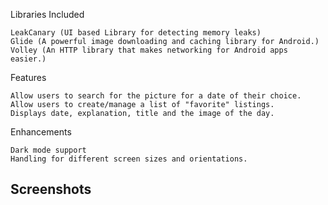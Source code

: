 Libraries Included

    LeakCanary (UI based Library for detecting memory leaks)
    Glide (A powerful image downloading and caching library for Android.)
    Volley (An HTTP library that makes networking for Android apps easier.)

Features

    Allow users to search for the picture for a date of their choice.
    Allow users to create/manage a list of "favorite" listings.
    Displays date, explanation, title and the image of the day.

Enhancements

    Dark mode support
    Handling for different screen sizes and orientations.



## Screenshots ##
